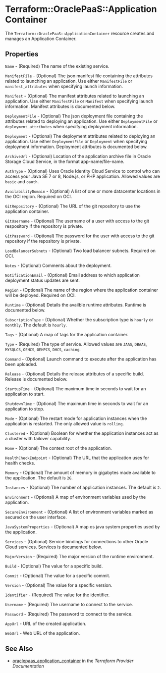 # Terraform::OraclePaaS::ApplicationContainer

The `Terraform::OraclePaaS::ApplicationContainer` resource creates and manages an Application Container.

## Properties

`Name` - (Required) The name of the existing service.

`ManifestFile` - (Optional) The json manifest file containing the attributes related to launching an application. Use either `ManifestFile` or `manifest_attributes` when specifying launch information.

`Manifest` - (Optional) The manifest attributes related to launching an application. Use either `ManifestFile` or `Manifest` when specifying launch information. Manifest attributes is documented below.

`DeploymentFile` - (Optional) The json deployment file containing the attributes related to deploying an application. Use either `DeploymentFile` or `deployment_attributes` when specifying deployment information.

`Deployment` - (Optional) The deployment attributes related to deploying an application. Use either `DeploymentFile` or `Deployment` when specifying deployment information. Deployment attributes is documented below.

`ArchiveUrl` - (Optional) Location of the application archive file in Oracle Storage Cloud Service, in the format app-name/file-name.

`AuthType` - (Optional) Uses Oracle Identity Cloud Service to control who can access your Java SE 7 or 8, Node.js, or PHP application. Allowed values are `basic` and `oauth`.

`AvailabilityDomain` - (Optional) A list of one or more datacenter locations in the OCI region. Required on OCI.

`GitRepository` - (Optional) The URL of the git repository to use the application container.

`GitUsername` - (Optional) The username of a user with access to the git respository if the repository is private.

`GitPassword` - (Optional) The password for the user with access to the git repository if the repository is private.

`LoadBalancerSubnets` - (Optional) Two load balancer subnets. Required on OCI.

`Notes` - (Optional) Comments about the deployment.

`NotificationEmail` - (Optional) Email address to which application deployment status updates are sent.

`Region` - (Optional) The name of the region where the application container will be deployed. Required on OCI.

`Runtime` - (Optional) Details the availble runtime attributes. Runtime is documented below.

`SubscriptionType` - (Optional) Whether the subscription type is `hourly` or `monthly`. The default is `hourly`.

`Tags` - (Optional) A map of tags for the application container.

`Type` - (Required) The type of service. Allowed values are `JAAS`, `DBAAS`, `MYSQLCS`, `OEHCS`, `OEHPCS`, `DHCS`, `caching`.

`Command` - (Optional) Launch command to execute after the application has been uploaded.

`Release` - (Optional) Details the release attributes of a specific build. Release is documented below.

`StartupTime` - (Optional) The maximum time in seconds to wait for an application to start.

`ShutdownTime` - (Optional) The maximum time in seconds to wait for an application to stop.

`Mode` - (Optional) The restart mode for application instances when the application is restarted. The only allowed value is `rolling`.

`Clustered` - (Optional) Boolean for whether the application instances act as a cluster with failover capability.

`Home` - (Optional) The context root of the application.

`HealthCheckEndpoint` - (Optional) The URL that the application uses for health checks.

`Memory` - (Optional) The amount of memory in gigabytes made available to the application. The default is `2G`.

`Instances` - (Optional) The number of application instances. The default is `2`.

`Environment` - (Optional) A map of environment variables used by the application.

`SecureEnvironment` - (Optional) A list of environment variables marked as secured on the user interface.

`JavaSystemProperties` - (Optional) A map os java system properties used by the application.

`Services` - (Optional) Service bindings for connections to other Oracle Cloud services. Services is documented below.

`MajorVersion` - (Required) The major version of the runtime environment.

`Build` - (Optional) The value for a specific build.

`Commit` - (Optional) The value for a specific commit.

`Version` - (Optional) The value for a specific version.

`Identifier` - (Required) The value for the identifier.

`Username` - (Required) The username to connect to the service.

`Password` - (Required) The password to connect to the service.

`AppUrl` - URL of the created application.

`WebUrl` - Web URL of the application.


## See Also

* [oraclepaas_application_container](https://www.terraform.io/docs/providers/oraclepaas/r/application_container.html) in the _Terraform Provider Documentation_